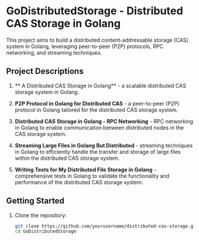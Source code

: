 # GoDistributedStorage - Distributed CAS Storage in Golang

This project aims to build a distributed content-addressable storage (CAS) system in Golang, leveraging peer-to-peer (P2P) protocols, RPC networking, and streaming techniques.

## Project Descriptions

1. ** A Distributed CAS Storage in Golang** - a scalable distributed CAS storage system in Golang.
   
2. **P2P Protocol in Golang for Distributed CAS** - a peer-to-peer (P2P) protocol in Golang tailored for the distributed CAS storage system.

3. **Distributed CAS Storage in Golang - RPC Networking** - RPC networking in Golang to enable communication between distributed nodes in the CAS storage system.

4. **Streaming Large Files in Golang But Distributed** - streaming techniques in Golang to efficiently handle the transfer and storage of large files within the distributed CAS storage system.

5. **Writing Tests for My Distributed File Storage in Golang** - comprehensive tests in Golang to validate the functionality and performance of the distributed CAS storage system.

## Getting Started

1. Clone the repository:

   ```bash
   git clone https://github.com/yourusername/distributed-cas-storage.git
   cd GoDistributedStorage
